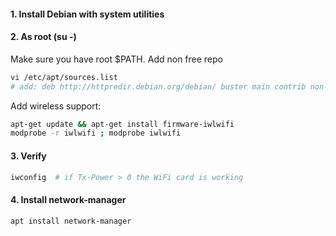 #### 1. Install Debian with system utilities
#### 2. As root (su -)
Make sure you have root $PATH. Add non free repo
```bash
vi /etc/apt/sources.list
# add: deb http://httpredir.debian.org/debian/ buster main contrib non-free
```
Add wireless support:
```bash
apt-get update && apt-get install firmware-iwlwifi
modprobe -r iwlwifi ; modprobe iwlwifi
```
#### 3. Verify
```bash
iwconfig  # if Tx-Power > 0 the WiFi card is working
```
#### 4. Install network-manager
```bash
apt install network-manager
```
